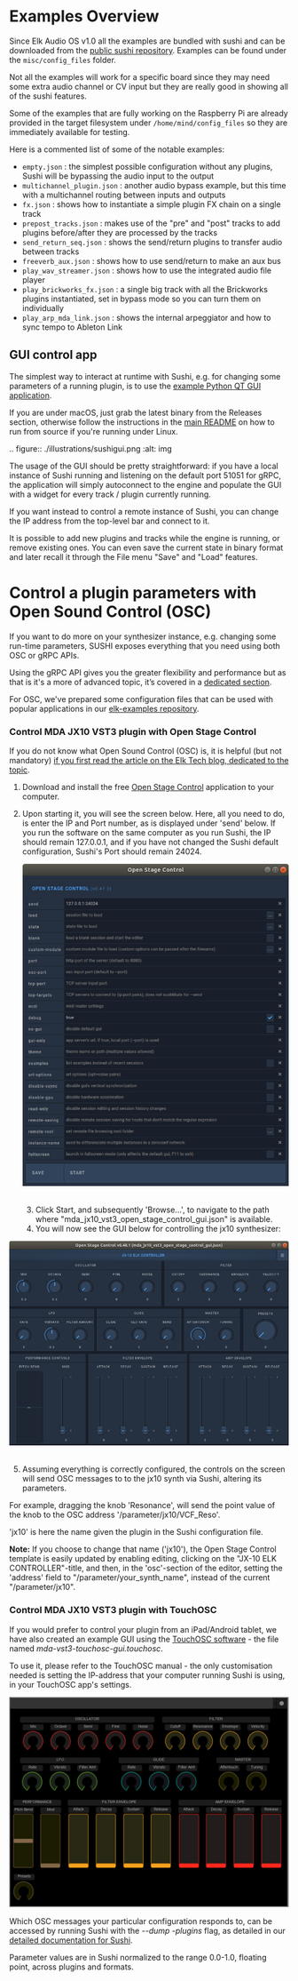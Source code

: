 # Examples Overview

Since Elk Audio OS v1.0 all the examples are bundled with sushi and can be downloaded from the [public sushi repository](https://github.com/elk-audio/sushi).
Examples can be found under the `misc/config_files` folder.

Not all the examples will work for a specific board since they may need some extra audio channel or CV input but they are really good in showing all of the sushi features.

Some of the examples that are fully working on the Raspberry Pi are already provided in the target filesystem under `/home/mind/config_files` so they are immediately available for testing.

Here is a commented list of some of the notable examples:

  * `empty.json` : the simplest possible configuration without any plugins, Sushi will be bypassing
    the audio input to the output
  * `multichannel_plugin.json` : another audio bypass example, but this time with a multichannel
    routing between inputs and outputs
  * `fx.json` : shows how to instantiate a simple plugin FX chain on a single track
  * `prepost_tracks.json` : makes use of the "pre" and "post" tracks to add plugins before/after
    they are processed by the tracks
  * `send_return_seq.json` : shows the send/return plugins to transfer audio between tracks
  * `freeverb_aux.json` : shows how to use send/return to make an aux bus
  * `play_wav_streamer.json` : shows how to use the integrated audio file player
  * `play_brickworks_fx.json` : a single big track with all the Brickworks plugins instantiated, set
    in bypass mode so you can turn them on individually
  * `play_arp_mda_link.json` : shows the internal arpeggiator and how to sync tempo to Ableton Link

## GUI control app

The simplest way to interact at runtime with Sushi, e.g. for changing some parameters of a running
plugin, is to use the [example Python QT GUI application](https://github.com/elk-audio/sushi-gui).

If you are under macOS, just grab the latest binary from the Releases section, otherwise follow the
instructions in the [main README](https://github.com/elk-audio/sushi-gui/README.md) on how to run
from source if you're running under Linux.

.. figure:: ./illustrations/sushigui.png
   :alt: img

The usage of the GUI should be pretty straightforward: if you have a local instance of Sushi running
and listening on the default port 51051 for gRPC, the application will simply autoconnect to the
engine and populate the GUI with a widget for every track / plugin currently running.

If you want instead to control a remote instance of Sushi, you can change the IP address from the
top-level bar and connect to it.

It is possible to add new plugins and tracks while the engine is running, or remove existing ones.
You can even save the current state in binary format and later recall it through the File menu
"Save" and "Load" features.

# Control a plugin parameters with Open Sound Control (OSC)

If you want to do more on your synthesizer instance, e.g. changing some run-time parameters, SUSHI exposes everything that you need using both OSC or gRPC APIs.

Using the gRPC API gives you the greater flexibility and performance but as that is it's a more of advanced topic, it’s covered in a [dedicated section](sushi_control_grpc.md).

For OSC, we've prepared some configuration files that can be used with popular applications in our [elk-examples repository](https://github.com/elk-audio/elk-examples/tree/master/mda-jx10-vst3).

### Control MDA JX10 VST3 plugin with Open Stage Control

If you do not know what Open Sound Control (OSC) is, it is helpful (but not mandatory) [if you first read the article on the Elk Tech blog, dedicated to the topic](https://elk.audio/controlling-plug-ins-in-elk-part-i/).

1. Download and install the free [Open Stage Control](https://openstagecontrol.ammd.net/) application to your computer.

2. Upon starting it, you will see the screen below. Here, all you need to do, is enter the IP and Port number, as is displayed under 'send' below. If you run the software on the same computer as you run Sushi, the IP should remain 127.0.0.1, and if you have not changed the Sushi default configuration, Sushi's Port should remain 24024.

   ![OpenStageControl_LaunchScreen](illustrations/OpenStageControl_LaunchScreen.png)
​

   3. Click Start, and subsequently 'Browse...', to navigate to the path where "mda_jx10_vst3_open_stage_control_gui.json" is available.
   4. You will now see the GUI below for controlling the jx10 synthesizer:

![OpenStageControl_with_jx10](illustrations/OpenStageControl_with_jx10.png)
​

5. Assuming everything is correctly configured, the controls on the screen will send OSC messages to to the jx10 synth via Sushi, altering its parameters.

For example, dragging the knob 'Resonance', will send the point value of the knob to the OSC address  '/parameter/jx10/VCF_Reso'.

'jx10' is here the name given the plugin in the Sushi configuration file.

**Note:** If you choose to change that name ('jx10'), the Open Stage Control template is easily updated by enabling editing, clicking on the "JX-10 ELK CONTROLLER"-title, and then, in the 'osc'-section of the editor, setting the 'address' field to "/parameter/your_synth_name", instead of the current "/parameter/jx10".

### Control MDA JX10 VST3 plugin with TouchOSC

If you would prefer to control your plugin from an iPad/Android tablet, we have also created an example GUI using the
 [TouchOSC software](https://hexler.net/touchosc) - the file named *mda-vst3-touchosc-gui.touchosc*.

To use it, please refer to the TouchOSC manual - the only customisation needed is setting the IP-address that your computer running Sushi is using, in your TouchOSC app's settings.

![touch_osc_jx10_gui](illustrations/touch_osc_jx10_gui.png)

Which OSC messages your particular configuration responds to, can be accessed by running Sushi with the *--dump
-plugins* flag, as detailed in our [detailed documentation for Sushi](sushi_overview.md).

Parameter values are in Sushi normalized to the range 0.0-1.0, floating point, across plugins and formats.


